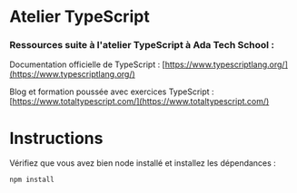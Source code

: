 # Atelier TypeScript

### Ressources suite à l'atelier TypeScript à Ada Tech School :

Documentation officielle de TypeScript : [https://www.typescriptlang.org/](https://www.typescriptlang.org/)

Blog et formation poussée avec exercices TypeScript : [https://www.totaltypescript.com/](https://www.totaltypescript.com/)

# Instructions

Vérifiez que vous avez bien node installé et installez les dépendances :

```
npm install
```
